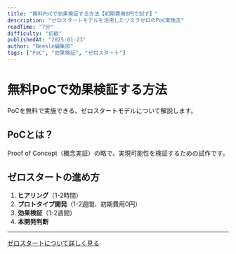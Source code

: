 ```yaml
---
title: "無料PoCで効果検証する方法【初期費用0円で試す】"
description: "ゼロスタートモデルを活用したリスクゼロのPoC実施法"
readTime: "7分"
difficulty: "初級"
publishedAt: "2025-01-23"
author: "Beekle編集部"
tags: ["PoC", "効果検証", "ゼロスタート"]
---
```


# 無料PoCで効果検証する方法

PoCを無料で実施できる、ゼロスタートモデルについて解説します。

## PoCとは？

Proof of Concept（概念実証）の略で、実現可能性を検証するための試作です。

## ゼロスタートの進め方

1. **ヒアリング**（1-2時間）
2. **プロトタイプ開発**（1-2週間、初期費用0円）
3. **効果検証**（1-2週間）
4. **本開発判断**

---

[ゼロスタートについて詳しく見る](/prooffirst)
